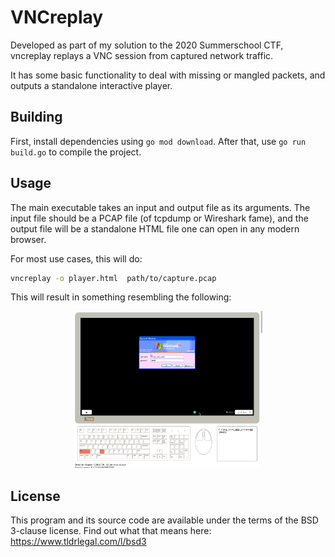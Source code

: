 VNCreplay
=========

Developed as part of my solution to the 2020 Summerschool CTF, vncreplay replays a VNC session from captured network traffic.

It has some basic functionality to deal with missing or mangled packets, and outputs a standalone interactive player.

Building
--------
First, install dependencies using `go mod download`.
After that, use `go run build.go` to compile the project.

Usage
-----
The main executable takes an input and output file as its arguments.
The input file should be a PCAP file (of tcpdump or Wireshark fame), and the output file will be a standalone HTML file one can open in any modern browser.

For most use cases, this will do:

```bash
vncreplay -o player.html  path/to/capture.pcap
```

This will result in something resembling the following:

<p style="text-align: center">
	<img src="example.png" alt="Screenshot" style="width: 60%" />
</p>

License
-------
This program and its source code are available under the terms of the BSD 3-clause license.
Find out what that means here: https://www.tldrlegal.com/l/bsd3
